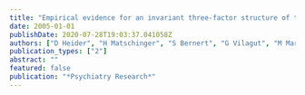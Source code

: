 ```yaml
---
title: "Empirical evidence for an invariant three-factor structure of the Parental Bonding Instrument in six European countries"
date: 2005-01-01
publishDate: 2020-07-28T19:03:37.041058Z
authors: ["D Heider", "H Matschinger", "S Bernert", "G Vilagut", "M Martinez-Alonso", "S Dietrich", "MC Angermeyer", "ESEMeD MHEDEA 2000 Investigators"]
publication_types: ["2"]
abstract: ""
featured: false
publication: "*Psychiatry Research*"
---
```


